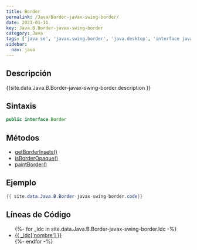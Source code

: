 ```yaml
---
title: Border
permalink: /Java/Border-javax-swing-border/
date: 2021-01-11
key: Java.B.Border-javax-swing-border
category: Java
tags: ['java se', 'javax.swing.border', 'java.desktop', 'interface java', 'Java 1.0']
sidebar: 
  nav: java
---
```


## Descripción
{{site.data.Java.B.Border-javax-swing-border.description }}

## Sintaxis
~~~java
public interface Border
~~~

## Métodos
* [getBorderInsets()](/Java/Border-javax-swing-border/getBorderInsets)
* [isBorderOpaque()](/Java/Border-javax-swing-border/isBorderOpaque)
* [paintBorder()](/Java/Border-javax-swing-border/paintBorder)

## Ejemplo
~~~java
{{ site.data.Java.B.Border-javax-swing-border.code}}
~~~

## Líneas de Código
<ul>
{%- for _ldc in site.data.Java.B.Border-javax-swing-border.ldc -%}
   <li>
       <a href="{{_ldc['url'] }}">{{ _ldc['nombre'] }}</a>
   </li>
{%- endfor -%}
</ul>
